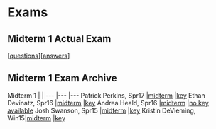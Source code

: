 # Exams

## Midterm 1 Actual Exam
[[questions](./midterm1.pdf)][[answers](./midterm1sol.pdf)]
## Midterm 1 Exam Archive

Midterm 1               |                                                       |
---                     |---                                                    |---
Patrick Perkins, Spr17  |[midterm](./patrick_perkins_midterm1_spring_17.pdf)    |[key](./patrick_perkins_midterm1_key_spring_17.pdf)
Ethan Devinatz, Spr16   |[midterm](./devinatz_spr16_midterm1.pdf)               |[key](./devinatz_spr16_midterm1sol.pdf)
Andrea Heald, Spr16     |[midterm](./andrea_heald_midterm1_spring_16.pdf)       |[no key available](./thelinknameisnotalie)
Josh Swanson, Spr15     |[midterm](./josh_swanson_midterm1_spring_15.pdf)       |[key](./josh_swanson_midterm1_key_spring_15.pdf)
Kristin DeVleming, Win15|[midterm](./kristin_devleming_midterm1_winter_15.pdf)  |[key](./kristin_devleming_midterm1_key_winter_15.pdf)
